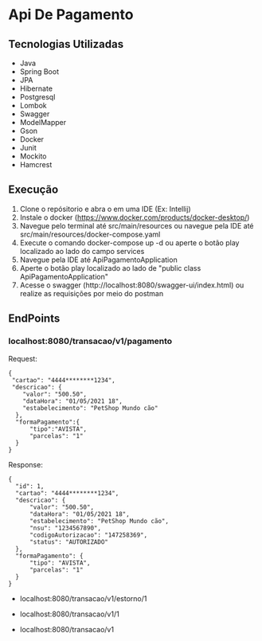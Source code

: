 # Api De Pagamento

## Tecnologias Utilizadas

- Java
- Spring Boot
- JPA
- Hibernate
- Postgresql
- Lombok
- Swagger
- ModelMapper
- Gson
- Docker
- Junit
- Mockito
- Hamcrest

## Execução

  1. Clone o repósitorio e abra o em uma IDE (Ex: Intellij)
  2. Instale o docker (https://www.docker.com/products/docker-desktop/)
  3. Navegue pelo terminal até src/main/resources ou navegue pela IDE até src/main/resources/docker-compose.yaml
  4. Execute o comando docker-compose up -d ou aperte o botão play localizado ao lado do campo services
  5. Navegue pela IDE até ApiPagamentoApplication 
  6. Aperte o botão play localizado ao lado de "public class ApiPagamentoApplication"
  7. Acesse o swagger (http://localhost:8080/swagger-ui/index.html) ou realize as requisições por meio do postman

## EndPoints
  
  ### localhost:8080/transacao/v1/pagamento
  
  Request:
  
  ```
  { 
   "cartao": "4444********1234",
   "descricao": {
      "valor": "500.50",
      "dataHora": "01/05/2021 18",
      "estabelecimento": "PetShop Mundo cão"
    },
    "formaPagamento":{
        "tipo":"AVISTA",
        "parcelas": "1"
    }
  }
  ```

  Response:
  
  ```
  {
    "id": 1,
    "cartao": "4444********1234",
    "descricao": {
        "valor": "500.50",
        "dataHora": "01/05/2021 18",
        "estabelecimento": "PetShop Mundo cão",
        "nsu": "1234567890",
        "codigoAutorizacao": "147258369",
        "status": "AUTORIZADO"
    },
    "formaPagamento": {
        "tipo": "AVISTA",
        "parcelas": "1"
    }
  }
  ```
  
  
  - localhost:8080/transacao/v1/estorno/1
  
  - localhost:8080/transacao/v1/1
  
  - localhost:8080/transacao/v1

